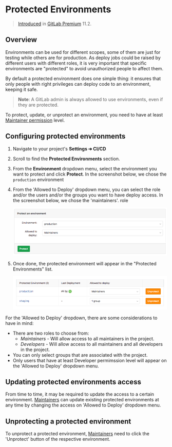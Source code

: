 # Protected Environments

> [Introduced][6303] in [GitLab Premium][ee] 11.2.

## Overview

Environments can be used for different scopes, some of them are just for testing 
while others are for production. As deploy jobs could be raised by different users 
with different roles, it is very important that specific environments are "protected" 
to avoid unauthorized people to affect them. 

By default a protected environment does one simple thing: it ensures that only people 
with right privileges can deploy code to an environment, keeping it safe.

>**Note**:
A GitLab admin is always allowed to use environments, even if they are protected.

To protect, update, or unprotect an environment, 
you need to have at least [Maintainer permission][perm] level.

## Configuring protected environments

1. Navigate to your project's **Settings ➔ CI/CD**
1. Scroll to find the **Protected Environments** section.
1. From the **Environment** dropdown menu, select the environment you want to protect and
   click **Protect**. In the screenshot below, we chose the `production` environment
1. From the 'Allowed to Deploy' dropdown menu, you can select the role and/or the users and/or the groups
you want to have deploy access. In the screenshot below, we chose the 'maintainers'. role

    ![Protected Environment form](img/protected_environments_form.png)

1. Once done, the protected environment will appear in the "Protected Environments" list.

    ![Protected Environment list](img/protected_environments_list.png)

For the 'Allowed to Deploy' dropdown, there are some considerations to have in mind:

- There are two roles to choose from:
  - *Maintainers* - Will allow access to all maintainers in the project.
  - *Developers* - Will allow access to all maintainers and all developers in the project.
- You can only select groups that are associated with the project.
- Only users that have at least Developer permimssion level will appear on the 'Allowed to Deploy' dropdown menu.

## Updating protected environments access

From time to time, it may be required to update the access to a certain environment. 
[Maintainers][perm] can update existing protected environments at any time 
by changing the access on 'Allowed to Deploy' dropdown menu.

## Unprotecting a protected environment

To unprotect a protected environment, [Maintainers][perm] need to click the 'Unprotect' button
of the respective environment.

[ee]: https://about.gitlab.com/pricing/
[6303]: https://gitlab.com/gitlab-org/gitlab-ee/merge_requests/6303
[perm]: ../../user/permissions.html
